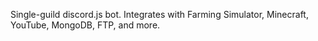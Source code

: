 Single-guild discord.js bot. Integrates with Farming Simulator, Minecraft, YouTube, MongoDB, FTP, and more.